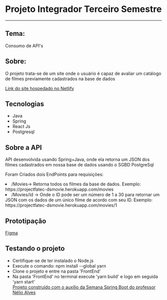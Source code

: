 # Projeto Integrador Terceiro Semestre #
<hr>
<h2>Tema:</h2>
<p>Consumo de API's</p>
<h2>Sobre:</h2>
<p>O projeto trata-se de um site onde o usuário é capaz de avaliar um catálogo de filmes previamente cadastrados na base de dados<p>
  <a href="https://6286d4f2334bfc4fc40a3d59--dainty-entremet-a754d0.netlify.app/">Link do site hospedado no Netlify</a>
<h2>Tecnologias</h2>
<ul>
  <li>Java</li>
  <li>Spring</li>
  <li>React Js</li>
  <li>Postgresql</li>
</ul>
<h2>Sobre a API</h2>
<p>API desenvolvida usando Spring+Java, onde ela retorna um JSON dos filmes cadastrados em nossa base de dados usando o SGBD PostgreSql</p>
<p>Foram Criados dois EndPoints para requisições:
  <li>/Movies-> Retorna todos os filmes da base de dados. Exemplo: https://projectfatec-dsmovie.herokuapp.com/movies</li> 
  <li>/Movies/Id -> Onde o ID pode ser um número de 1 a 30 para retornar um JSON com os dados de um único filme de acordo com seu ID. Exemplo: https://projectfatec-dsmovie.herokuapp.com/movies/1</li>
<h2>Prototipação</h2>
<a href="https://www.figma.com/file/Hzcggsv0WLEWEzMOYC4SXH/DSMovie-V2?node-id=1%3A6">Figma</a>
<h2>Testando o projeto</h2>
<ul>
  <li>Certifique-se de ter instalado o Node.js</li>
  <li>Execute o comando: npm install --global yarn</li>
  <li>Clone o projeto e entre na pasta 'FrontEnd'</li>
  <li>Na pasta 'FrontEnd' no terminal execute 'yarn build' e logo em seguida 'yarn start'</li>
  <a href="#">Projeto construído com o auxílio da Semana Spring Boot do professor Nélio Alves</a>
